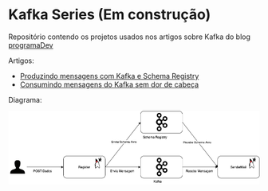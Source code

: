 # Kafka Series (Em construção)

Repositório contendo os projetos usados nos artigos sobre Kafka do blog [programaDev](https://programadev.com.br/)

Artigos:

- [Produzindo mensagens com Kafka e Schema Registry](https://programadev.com.br/kafka-producer-avro/)
- [Consumindo mensagens do Kafka sem dor de cabeça]()

Diagrama:

![Diagrama](images/diagrama.png)